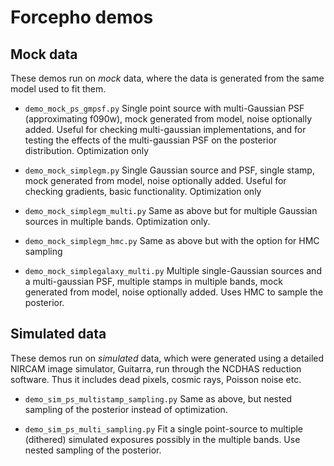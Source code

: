 # Forcepho demos


## Mock data

These demos run on _mock_ data, where the data is generated from the same model used to fit them.

* `demo_mock_ps_gmpsf.py` Single point source with multi-Gaussian PSF (approximating f090w), mock generated from model, noise optionally added.  Useful for checking multi-gaussian implementations, and for testing the effects of the multi-gaussian PSF on the posterior distribution.  Optimization only

* `demo_mock_simplegm.py` Single Gaussian source and PSF, single stamp, mock generated from model, noise optionally added.  Useful for checking gradients, basic functionality.  Optimization only

* `demo_mock_simplegm_multi.py` Same as above but for multiple Gaussian sources in multiple bands. Optimization only.

* `demo_mock_simplegm_hmc.py` Same as above but with the option for HMC sampling


* `demo_mock_simplegalaxy_multi.py` Multiple single-Gaussian sources and a multi-gaussian PSF, multiple stamps in multiple bands, mock generated from model, noise optionally added.  Uses HMC to sample the posterior.

## Simulated data

These demos run on _simulated_ data, which were generated using a detailed NIRCAM image simulator, Guitarra, run through the NCDHAS reduction software.  Thus it includes dead pixels, cosmic rays, Poisson noise etc.


* `demo_sim_ps_multistamp_sampling.py`  Same as above, but nested sampling of the posterior instead of optimization.

* `demo_sim_ps_multi_sampling.py`  Fit a single point-source to multiple (dithered) simulated exposures possibly in the multiple bands. Use nested sampling of the posterior.
